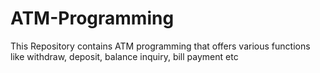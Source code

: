 # ATM-Programming
This Repository contains ATM programming that offers various functions like withdraw, deposit, balance inquiry, bill payment etc 
